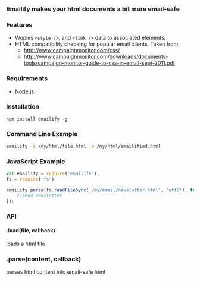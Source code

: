 ### Emailify makes your html documents a bit more email-safe

### Features

- Wopies `<style />`, and `<link />` data to associated elements.
- HTML compatibility checking for popular email clients. Taken from:
	- http://www.campaignmonitor.com/css/
	- http://www.campaignmonitor.com/downloads/documents-tools/campaign-monitor-guide-to-css-in-email-sept-2011.pdf

### Requirements

- [Node.js](http://nodejs.org/)

### Installation

```
npm install emailify -g
```


### Command Line Example

```bash
emailify -i /my/html/file.html -o /my/html/emailified.html
```

### JavaScript Example

```javascript
var emailify = require('emailify'),
fs = require('fs')

emailify.parse(fs.readFileSync('/my/email/newsletter.html', 'utf8'), function(err, content) {
	//send newsletter
});
```

### API

#### .load(file, callback)

loads a html file

### .parse(content, callback)

parses html content into email-safe html



